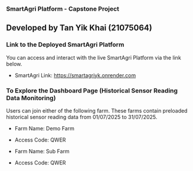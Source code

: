 ### SmartAgri Platform - Capstone Project
Developed by Tan Yik Khai (21075064)
---
### Link to the Deployed SmartAgri Platform
You can access and interact with the live SmartAgri Platform via the link below.
- SmartAgri Link: https://smartagriyk.onrender.com

### To Explore the Dashboard Page (Historical Sensor Reading Data Monitoring)
Users can join either of the following farm.
These farms contain preloaded historical sensor reading data from 01/07/2025 to 31/07/2025.

- Farm Name: Demo Farm
- Access Code: QWER

- Farm Name: Sub Farm
- Access Code: QWER
